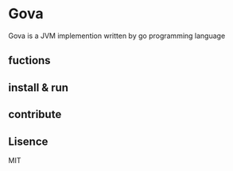 # Gova
Gova is a JVM implemention written by go programming language


## fuctions

## install & run

## contribute

## Lisence

MIT
